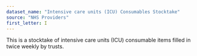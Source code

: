 ```yaml
---
dataset_name: "Intensive care units (ICU) Consumables Stocktake"
source: "NHS Providers"
first_letter: I
---
```

This is a stocktake of intensive care units (ICU) consumable items filled in twice weekly by trusts.